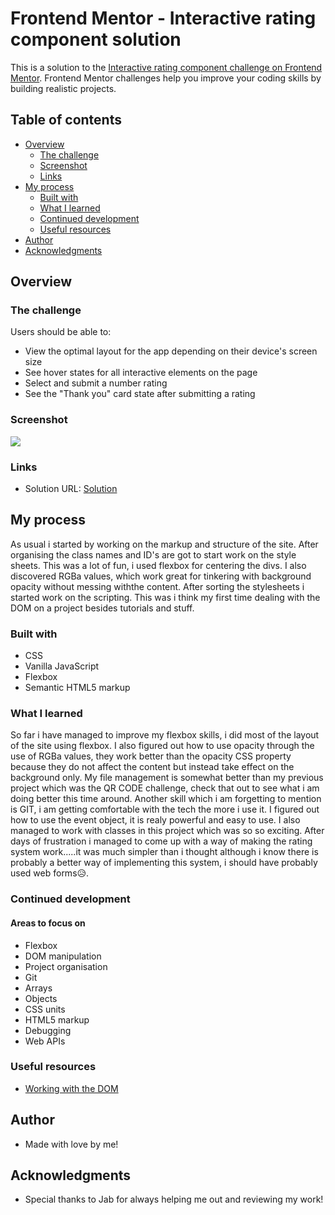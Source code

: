 # Frontend Mentor - Interactive rating component solution

This is a solution to the [Interactive rating component challenge on Frontend Mentor](https://www.frontendmentor.io/challenges/interactive-rating-component-koxpeBUmI). Frontend Mentor challenges help you improve your coding skills by building realistic projects. 

## Table of contents

- [Overview](#overview)
  - [The challenge](#the-challenge)
  - [Screenshot](#screenshot)
  - [Links](#links)
- [My process](#my-process)
  - [Built with](#built-with)
  - [What I learned](#what-i-learned)
  - [Continued development](#continued-development)
  - [Useful resources](#useful-resources)
- [Author](#author)
- [Acknowledgments](#acknowledgments)

## Overview

### The challenge

Users should be able to:

- View the optimal layout for the app depending on their device's screen size
- See hover states for all interactive elements on the page
- Select and submit a number rating
- See the "Thank you" card state after submitting a rating

### Screenshot

![](./screenshot.jpg)

### Links

- Solution URL: [Solution](https://tadiwaryan.github.io/interactive-rating-component-main/)


## My process

As usual i started by working on the markup and structure of the site. After organising the class names and ID's are got to start work on the style sheets. This was a lot of fun, i used flexbox for centering the divs. I also discovered RGBa values, which work great for tinkering with background opacity without messing withthe content. After sorting the stylesheets i started work on the scripting. This was i think my first time dealing with the DOM on a project besides tutorials and stuff.

### Built with

- CSS
- Vanilla JavaScript
- Flexbox
- Semantic HTML5 markup

### What I learned
 
So far i have managed to improve my flexbox skills, i did most of the layout of the site using flexbox.
I also figured out how to use opacity through the use of RGBa values, they work better than the opacity CSS property because they do not affect the 
content but instead take effect on the background only.
My file management is somewhat better than my previous project which was the QR CODE challenge, check that out to see what i am doing better this time around.
Another skill which i am forgetting to mention is GIT, i am getting comfortable with the tech the more i use it.
I figured out how to use the event object, it is realy powerful and easy to use.
I also managed to work with classes in this project which was so so exciting. After days of frustration i managed to come up with a way of making the rating system work.....it was much simpler than i thought although i know there is probably a better way of implementing this system, i should have probably used web forms😥. 


### Continued development

#### Areas to focus on

- Flexbox
- DOM manipulation
- Project organisation
- Git
- Arrays
- Objects
- CSS units
- HTML5 markup
- Debugging
- Web APIs
### Useful resources

- [Working with the DOM](https://developer.mozilla.org/en-US/docs/Learn/JavaScript/Client-side_web_APIs/Manipulating_documents)
## Author

- Made with love by me!

## Acknowledgments

- Special thanks to Jab for always helping me out and reviewing my work!
